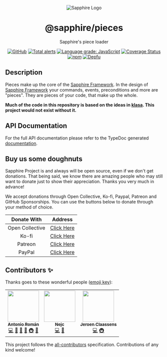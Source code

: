 <div align="center">

![Sapphire Logo](https://cdn.skyra.pw/gh-assets/sapphire.png)

# @sapphire/pieces

Sapphire's piece loader</h4>

[![GitHub](https://img.shields.io/github/license/sapphire-project/pieces)](https://github.com/sapphire-project/pieces/blob/main/LICENSE.md)
[![Total alerts](https://img.shields.io/lgtm/alerts/g/sapphire-project/pieces.svg?logo=lgtm&logoWidth=18)](https://lgtm.com/projects/g/sapphire-project/pieces/alerts/)
[![Language grade: JavaScript](https://img.shields.io/lgtm/grade/javascript/g/sapphire-project/pieces.svg?logo=lgtm&logoWidth=18)](https://lgtm.com/projects/g/sapphire-project/pieces/context:javascript)
[![Coverage Status](https://coveralls.io/repos/github/sapphire-project/pieces/badge.svg?branch=main)](https://coveralls.io/github/sapphire-project/pieces?branch=main)
[![npm](https://img.shields.io/npm/v/@sapphire/pieces?color=crimson&logo=npm&style=flat-square)](https://www.npmjs.com/package/@sapphire/pieces)
[![Depfu](https://badges.depfu.com/badges/30f62cdba0c569448b5f93d532dad8e4/count.svg)](https://depfu.com/github/sapphire-project/pieces?project_id=15121)

</div>

## Description

Pieces make up the core of the [Sapphire Framework][]. In the design of [Sapphire Framework][] your commands, events, preconditions and more are "pieces". They are pieces of your code, that make up the whole.

**Much of the code in this repository is based on the ideas in [klasa]. This project would not exist without it.**

## API Documentation

For the full API documentation please refer to the TypeDoc generated [documentation](https://sapphire-project.github.io/pieces).

## Buy us some doughnuts

Sapphire Project is and always will be open source, even if we don't get donations. That being said, we know there are amazing people who may still want to donate just to show their appreciation. Thanks you very much in advance!

We accept donations through Open Collective, Ko-fi, Paypal, Patreon and GitHub Sponsorships. You can use the buttons below to donate through your method of choice.

|   Donate With   |                                             Address                                              |
| :-------------: | :----------------------------------------------------------------------------------------------: |
| Open Collective |                    [Click Here](https://opencollective.com/sapphire-project)                     |
|      Ko-fi      |                         [Click Here](https://ko-fi.com/sapphireproject)                          |
|     Patreon     |                      [Click Here](https://www.patreon.com/sapphire_project)                      |
|     PayPal      | [Click Here](https://www.paypal.com/cgi-bin/webscr?cmd=_s-xclick&hosted_button_id=SP738BQTQQYZY) |

## Contributors ✨

Thanks goes to these wonderful people ([emoji key](https://allcontributors.org/docs/en/emoji-key)):

<!-- ALL-CONTRIBUTORS-LIST:START - Do not remove or modify this section -->
<!-- prettier-ignore-start -->
<!-- markdownlint-disable -->
<table>
  <tr>
    <td align="center"><a href="https://github.com/kyranet"><img src="https://avatars0.githubusercontent.com/u/24852502?v=4" width="100px;" alt=""/><br /><sub><b>Antonio Román</b></sub></a><br /><a href="https://github.com/sapphire-project/pieces/commits?author=kyranet" title="Code">💻</a> <a href="https://github.com/sapphire-project/pieces/commits?author=kyranet" title="Documentation">📖</a> <a href="#design-kyranet" title="Design">🎨</a> <a href="#ideas-kyranet" title="Ideas, Planning, & Feedback">🤔</a> <a href="#infra-kyranet" title="Infrastructure (Hosting, Build-Tools, etc)">🚇</a> <a href="#projectManagement-kyranet" title="Project Management">📆</a></td>
    <td align="center"><a href="https://quantumlytangled.com/"><img src="https://avatars1.githubusercontent.com/u/7919610?v=4" width="100px;" alt=""/><br /><sub><b>Nejc</b></sub></a><br /><a href="https://github.com/sapphire-project/pieces/commits?author=QuantumlyTangled" title="Code">💻</a> <a href="#userTesting-QuantumlyTangled" title="User Testing">📓</a></td>
    <td align="center"><a href="https://favware.tech"><img src="https://avatars3.githubusercontent.com/u/4019718?v=4" width="100px;" alt=""/><br /><sub><b>Jeroen Claassens</b></sub></a><br /><a href="https://github.com/sapphire-project/pieces/commits?author=favna" title="Code">💻</a> <a href="#infra-favna" title="Infrastructure (Hosting, Build-Tools, etc)">🚇</a></td>
  </tr>
</table>

<!-- markdownlint-enable -->
<!-- prettier-ignore-end -->

<!-- ALL-CONTRIBUTORS-LIST:END -->

This project follows the [all-contributors](https://github.com/all-contributors/all-contributors) specification. Contributions of any kind welcome!

[sapphire framework]: https://github.com/sapphire-project/framework
[klasa]: https://github.com/dirigeants/klasa
